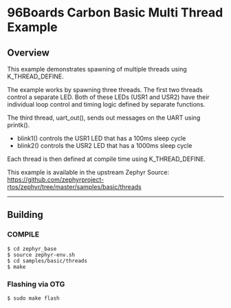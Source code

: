 # 96Boards Carbon Basic Multi Thread Example
## Overview

This example demonstrates spawning of multiple threads using K_THREAD_DEFINE.

The example works by spawning  three threads. The first two threads control a
separate LED. Both of these LEDs (USR1 and USR2) have their individual loop
control and timing logic defined by separate functions.

The third thread, uart_out(), sends out messages on the UART using printk().

- blink1() controls the USR1 LED that has a 100ms sleep cycle
- blink2() controls the USR2 LED that has a 1000ms sleep cycle

Each thread is then defined at compile time using K_THREAD_DEFINE.

This example is available in the upstream Zephyr Source: https://github.com/zephyrproject-rtos/zephyr/tree/master/samples/basic/threads 
***

## Building

### COMPILE
```shell
$ cd zephyr_base
$ source zephyr-env.sh
$ cd samples/basic/threads
$ make
```

### Flashing via OTG
```shell
$ sudo make flash
```
